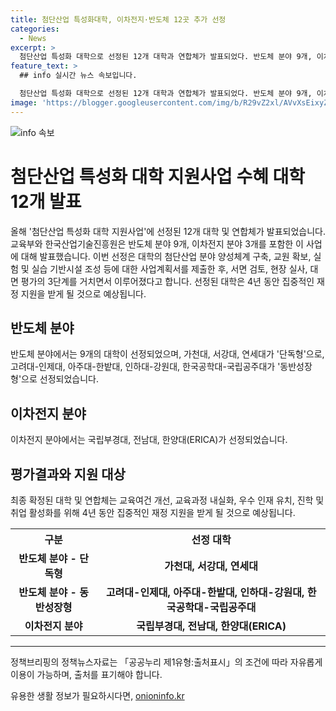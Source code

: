 ```yaml
---
title: 첨단산업 특성화대학, 이차전지·반도체 12곳 추가 선정
categories:
  - News
excerpt: >
  첨단산업 특성화 대학으로 선정된 12개 대학과 연합체가 발표되었다. 반도체 분야 9개, 이차전지 분야 3개 등 첨단산업 분야의 학사 인재 양성을 위해 교원 확보, 실험·실습 기반시설 조성 등을 지원하는 첨단산업 특성화대학 지원사업으로, 선정 대학은 우수 인재 유치와 교육과정 내실화를 위해 4년 동안 지원받을 예정이다. 이에 대해 교육부는 산업계 요구에 부응하는 인재를 양성하기 위해 규제개선 및 지원을 약속했다. (출처: 정책브리핑)
feature_text: >
  ## info 실시간 뉴스 속보입니다.

  첨단산업 특성화 대학으로 선정된 12개 대학과 연합체가 발표되었다. 반도체 분야 9개, 이차전지 분야 3개 등 첨단산업 분야의 학사 인재 양성을 위해 교원 확보, 실험·실습 기반시설 조성 등을 지원하는 첨단산업 특성화대학 지원사업으로, 선정 대학은 우수 인재 유치와 교육과정 내실화를 위해 4년 동안 지원받을 예정이다. 이에 대해 교육부는 산업계 요구에 부응하는 인재를 양성하기 위해 규제개선 및 지원을 약속했다. (출처: 정책브리핑)
image: 'https://blogger.googleusercontent.com/img/b/R29vZ2xl/AVvXsEixyZcFfHzMRdzZMjFBmAUKJYCLCGyLL1o632UiGVXcaFdKo_bkvkuCioo0uUKlGfBVcT3P84aROyZIXSBEx3Aw5nCQ3pTgDom1WDC4m8eifvWiAmWEEVb4x6G_l8C0QH225ldMjyaFvpxGEBGNO37VmDTDMHGhJPq73UglMfDca1-0aw/s1600/blogspot.png'
---
```


<p><img src="https://blogger.googleusercontent.com/img/b/R29vZ2xl/AVvXsEixyZcFfHzMRdzZMjFBmAUKJYCLCGyLL1o632UiGVXcaFdKo_bkvkuCioo0uUKlGfBVcT3P84aROyZIXSBEx3Aw5nCQ3pTgDom1WDC4m8eifvWiAmWEEVb4x6G_l8C0QH225ldMjyaFvpxGEBGNO37VmDTDMHGhJPq73UglMfDca1-0aw/s1600/blogspot.png" alt="info 속보" /></p>

<h1>첨단산업 특성화 대학 지원사업 수혜 대학 12개 발표</h1>

<p data-ke-size="size16">올해 '첨단산업 특성화 대학 지원사업'에 선정된 12개 대학 및 연합체가 발표되었습니다. 교육부와 한국산업기술진흥원은 반도체 분야 9개, 이차전지 분야 3개를 포함한 이 사업에 대해 발표했습니다. 이번 선정은 대학의 첨단산업 분야 양성체계 구축, 교원 확보, 실험 및 실습 기반시설 조성 등에 대한 사업계획서를 제출한 후, 서면 검토, 현장 실사, 대면 평가의 3단계를 거치면서 이루어졌다고 합니다. 선정된 대학은 4년 동안 집중적인 재정 지원을 받게 될 것으로 예상됩니다.</p>

<h2>반도체 분야</h2>

<p data-ke-size="size16">반도체 분야에서는 9개의 대학이 선정되었으며, 가천대, 서강대, 연세대가 '단독형'으로, 고려대-인제대, 아주대-한밭대, 인하대-강원대, 한국공학대-국립공주대가 '동반성장형'으로 선정되었습니다.</p>

<h2>이차전지 분야</h2>

<p data-ke-size="size16">이차전지 분야에서는 국립부경대, 전남대, 한양대(ERICA)가 선정되었습니다.</p>

<h2>평가결과와 지원 대상</h2>

<p data-ke-size="size16">최종 확정된 대학 및 연합체는 교육여건 개선, 교육과정 내실화, 우수 인재 유치, 진학 및 취업 활성화를 위해 4년 동안 집중적인 재정 지원을 받게 될 것으로 예상됩니다.</p>

<table>
    <tr>
        <th>구분</th>
        <th>선정 대학</th>
    </tr>
    <tr>
        <td style="text-align: center; height: 17px;"><b>반도체 분야 - 단독형</b></td>
        <td style="text-align: center; height: 17px;"><b>가천대, 서강대, 연세대</b></td>
    </tr>
    <tr>
        <td style="text-align: center; height: 17px;"><b>반도체 분야 - 동반성장형</b></td>
        <td style="text-align: center; height: 17px;"><b>고려대-인제대, 아주대-한밭대, 인하대-강원대, 한국공학대-국립공주대</b></td>
    </tr>
    <tr>
        <td style="text-align: center; height: 17px;"><b>이차전지 분야</b></td>
        <td style="text-align: center; height: 17px;"><b>국립부경대, 전남대, 한양대(ERICA)</b></td>
    </tr>
</table>

<hr>

<p data-ke-size="size16">정책브리핑의 정책뉴스자료는 「공공누리 제1유형:출처표시」의 조건에 따라 자유롭게 이용이 가능하며, 출처를 표기해야 합니다.</p>
유용한 생활 정보가 필요하시다면, <a href="https://onioninfo.kr" rel="dofollow">onioninfo.kr</a>


